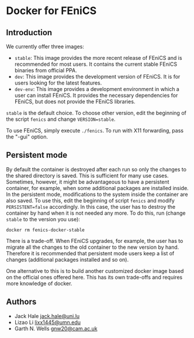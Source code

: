 # Docker for FEniCS

## Introduction

We currently offer three images:

* `stable`: This image provides the more recent release of FEniCS and
  is recommended for most users. It contains the current stable FEniCS
  binaries from official PPA.
* `dev`: This image provides the development version of FEniCS.  It is
  for users looking for the latest features.
* `dev-env`: This image provides a development environment in which
   a user can install FEniCS. It provides the necessary dependencies
   for FEniCS, but does not provide the FEniCS libraries.

`stable` is the default choice. To choose other version, edit the
beginning of the script `fenics` and change `VERSION=stable`.

To use FEniCS, simply execute `./fenics`. To run with X11 forwarding,
pass the "-gui" option.


## Persistent mode

By default the container is destroyed after each run so only the
changes to the shared directory is saved. This is sufficient for many
use cases. Sometimes, however, it might be advantageous to have a
persistent container, for example, when some additional packages are
installed inside. In the persistent mode, modifications to the system
inside the container are also saved. To use this, edit the beginning
of script `fenics` and modify `PERSISTENT=false` accordingly. In this
case, the user has to destroy the container by hand when it is not
needed any more. To do this, run (change `stable` to the version you
use):

    docker rm fenics-docker-stable

There is a trade-off. When FEniCS upgrades, for example, the user has
to migrate all the changes to the old container to the new version by
hand. Therefore it is recommended that persistent mode users keep a
list of changes (additional packages installed and so on).

One alternative to this is to build another customized docker image
based on the official ones offered here. This has its own trade-offs
and requires more knowledge of docker.


## Authors

* Jack Hale <jack.hale@uni.lu>
* Lizao Li <lixx1445@umn.edu>
* Garth N. Wells <gnw20@cam.ac.uk>
